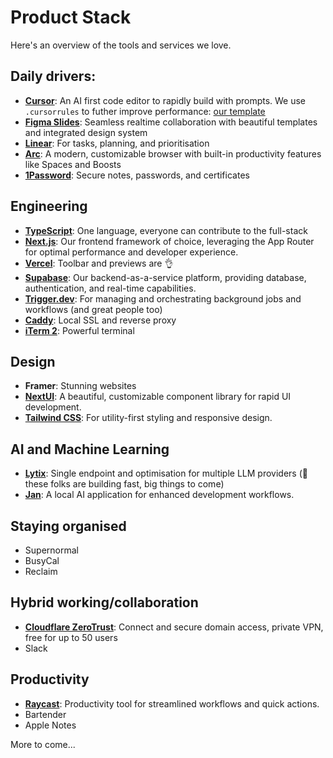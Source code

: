 # Product Stack

 Here's an overview of the tools and services we love.

## Daily drivers:
- **[Cursor](https://cursor.sh/)**: An AI first code editor to rapidly build with prompts. We use `.cursorrules` to futher improve performance: [our template](/engineering/.cursorrules)
- **[Figma Slides](https://www.figma.com/slides/)**: Seamless realtime collaboration with beautiful templates and integrated design system
- **[Linear](https://linear.app/)**: For tasks, planning, and prioritisation
- **[Arc](https://arc.net/)**: A modern, customizable browser with built-in productivity features like Spaces and Boosts
- **[1Password](https://1password.com/)**: Secure notes, passwords, and certificates 

## Engineering
- **[TypeScript](https://www.typescriptlang.org/)**: One language, everyone can contribute to the full-stack
- **[Next.js](https://nextjs.org/)**: Our frontend framework of choice, leveraging the App Router for optimal performance and developer experience.
- **[Vercel](https://vercel.com/)**: Toolbar and previews are 👌
- **[Supabase](https://supabase.com/)**: Our backend-as-a-service platform, providing database, authentication, and real-time capabilities.
- **[Trigger.dev](https://trigger.dev/)**: For managing and orchestrating background jobs and workflows (and great people too)
- **[Caddy](https://caddyserver.com/)**: Local SSL and reverse proxy
- **[iTerm 2](https://iterm2.com/)**: Powerful terminal


## Design

- **Framer**: Stunning websites  
- **[NextUI](https://nextui.org/)**: A beautiful, customizable component library for rapid UI development. 
- **[Tailwind CSS](https://tailwindcss.com/)**: For utility-first styling and responsive design.



## AI and Machine Learning

- **[Lytix](https://lytix.ai/)**: Single endpoint and optimisation for multiple LLM providers (👀 these folks are building fast, big things to come)
- **[Jan](https://jan.ai/)**: A local AI application for enhanced development workflows.


## Staying organised
- Supernormal
- BusyCal
- Reclaim 

## Hybrid working/collaboration 
- **[Cloudflare ZeroTrust](https://www.cloudflare.com/zero-trust/)**: Connect and secure domain access, private VPN, free for up to 50 users
- Slack

## Productivity 
- **[Raycast](https://www.raycast.com/)**: Productivity tool for streamlined workflows and quick actions.
- Bartender
- Apple Notes


More to come...